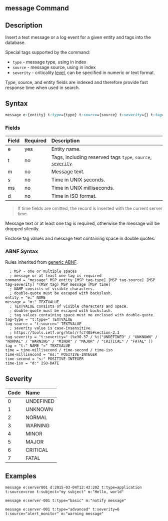 ## message Command

## Description

Insert a text message or a log event for a given entity and tags into the database.

Special tags supported by the command:

* `type` - message type, using in index
* `source` - message source, using in index
* `severity` - criticality [level](#severity), can be specified in numeric or text format.

Type, source, and entity fields are indexed and therefore provide fast response time when used in search.

## Syntax

```css
message e:{entity} t:type={type} t:source={source} t:severity={} t:tag={tag-value} m:{message} s:{seconds}
```

### Fields

| **Field** | **Required** | **Description** |
|:---|:---|:---|
| e         | yes          | Entity name. |
| t         | no           | Tags, including reserved tags `type`, `source`, [`severity`](#severity). |
| m         | no           | Message text. |
| s         | no           | Time in UNIX seconds. | 
| ms        | no           | Time in UNIX milliseconds. | 
| d         | no           | Time in ISO format. | 

> If time fields are omitted, the record is inserted with the current server time.

Message text or at least one tag is required, otherwise the message will be dropped silently.

Enclose tag values and message text containing space in double quotes.

### ABNF Syntax

Rules inherited from [generic ABNF](generic-abnf.md).

```properties
  ; MSP - one or multiple spaces
  ; message or at least one tag is required
command = "message" MSP entity [MSP tag-type] [MSP tag-source] [MSP tag-severity] *(MSP tag) MSP message [MSP time]
  ; NAME consists of visible characters. 
  ; double-quote must be escaped with backslash.
entity = "e:" NAME
message = "m:" TEXTVALUE
  ; TEXTVALUE consists of visible characters and space. 
  ; double-quote must be escaped with backslash. 
  ; tag values containing space must me enclosed with double-quote.  
tag-type = "t:type=" TEXTVALUE
tag-source = "t:source=" TEXTVALUE
  ; severity value is case-insensitive
  ; https://tools.ietf.org/html/rfc7405#section-2.1
tag-severity = "t:severity=" (%x30-37 / %i("UNDEFINED" / "UNKNOWN" / "NORMAL" / "WARNING" / "MINOR" / "MAJOR" / "CRITICAL" / "FATAL" ))
tag = "t:" NAME "=" TEXTVALUE
time = time-millisecond / time-second / time-iso
time-millisecond = "ms:" POSITIVE-INTEGER
time-second = "s:" POSITIVE-INTEGER
time-iso = "d:" ISO-DATE
```

## Severity

| **Code** | **Name** |
|:---|:---|
|0 | UNDEFINED|
|1 | UNKNOWN|
|2 | NORMAL|
|3 | WARNING|
|4 | MINOR|
|5 | MAJOR|
|6 | CRITICAL|
|7 | FATAL|

## Examples

```ls
message e:server001 d:2015-03-04T12:43:20Z t:type=application t:source=cron t:subject="my subject" m:"Hello, world"
```

```ls
message e:server-001 t:type="basic" m:"notify message"
```

```ls
message e:server-001 t:type="advanced" t:severity=6 t:source="alert_monitor" m:"warning message"
```
